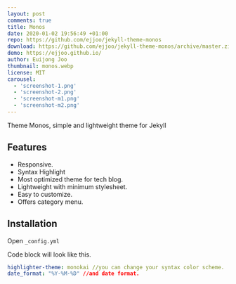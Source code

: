 ```yaml
---
layout: post
comments: true
title: Monos
date: 2020-01-02 19:56:49 +01:00
repo: https://github.com/ejjoo/jekyll-theme-monos
download: https://github.com/ejjoo/jekyll-theme-monos/archive/master.zip
demo: https://ejjoo.github.io/
author: Euijong Joo
thumbnail: monos.webp
license: MIT
carousel:
  - 'screenshot-1.png'
  - 'screenshot-2.png'
  - 'screenshot-m1.png'
  - 'screenshot-m2.png'
---
```


Theme Monos, simple and lightweight theme for Jekyll

## Features

* Responsive.
* Syntax Highlight
* Most optimized theme for tech blog.
* Lightweight with minimum stylesheet.
* Easy to customize.
* Offers category menu.

## Installation

Open `_config.yml`

Code block will look like this.

```yml
highlighter-theme: monokai //you can change your syntax color scheme.
date_format: "%Y-%M-%D" //and date format.
```
